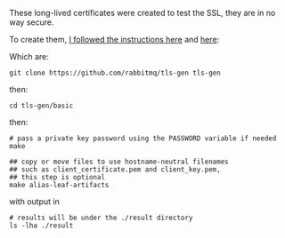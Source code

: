 These long-lived certificates were created to test the SSL, they are in no way secure.

To create them, [I followed the instructions here](https://www.rabbitmq.com/ssl.html#automated-certificate-generation-transcript) and [here](https://github.com/rabbitmq/tls-gen):

Which are:

```
git clone https://github.com/rabbitmq/tls-gen tls-gen
```

then:

```
cd tls-gen/basic
```

then:

```
# pass a private key password using the PASSWORD variable if needed
make

## copy or move files to use hostname-neutral filenames
## such as client_certificate.pem and client_key.pem,
## this step is optional
make alias-leaf-artifacts
```

with output in

```
# results will be under the ./result directory
ls -lha ./result
```
